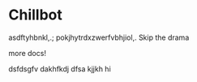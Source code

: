 # Chillbot
asdftyhbnkl,.;
pokjhytrdxzwerfvbhjiol,.
Skip the drama


more docs!


dsfdsgfv
dakhfkdj
dfsa
kjjkh
hi
